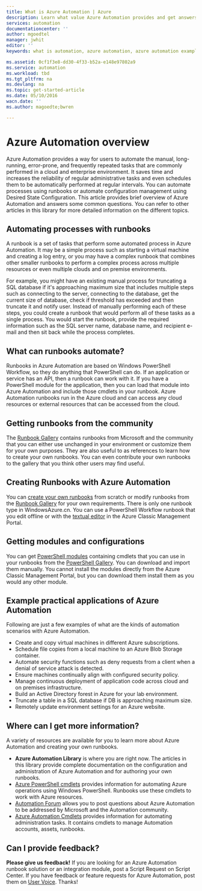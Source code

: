 ```yaml
---
title: What is Azure Automation | Azure
description: Learn what value Azure Automation provides and get answers to common questions so that you can get started in creating, using runbooks.
services: automation
documentationcenter: ''
author: mgoedtel
manager: jwhit
editor: ''
keywords: what is automation, azure automation, azure automation examples

ms.assetid: 0cf1f3e8-dd30-4f33-b52a-e148e97802a9
ms.service: automation
ms.workload: tbd
ms.tgt_pltfrm: na
ms.devlang: na
ms.topic: get-started-article
ms.date: 05/10/2016
wacn.date: ''
ms.author: magoedte;bwren

---
```

# Azure Automation overview
Azure Automation provides a way for users to automate the manual, long-running, error-prone, and frequently repeated tasks that are commonly performed in a cloud and enterprise environment. It saves time and increases the reliability of regular administrative tasks and even schedules them to be automatically performed at regular intervals. You can automate processes using runbooks or automate configuration management using Desired State Configuration. This article provides brief overview of Azure Automation and answers some common questions. You can refer to other articles in this library for more detailed information on the different topics.

## Automating processes with runbooks
A runbook is a set of tasks that perform some automated process in Azure Automation. It may be a simple process such as starting a virtual machine and creating a log entry, or you may have a complex runbook that combines other smaller runbooks to perform a complex process across multiple resources or even multiple clouds and on premise environments.  

For example, you might have an existing manual process for truncating a SQL database if it's approaching maximum size that includes multiple steps such as connecting to the server, connecting to the database, get the current size of database, check if threshold has exceeded and then truncate it and notify user. Instead of manually performing each of these steps, you could create a runbook that would perform all of these tasks as a single process. You would start the runbook, provide the required information such as the SQL server name, database name, and recipient e-mail and then sit back while the process completes. 

## What can runbooks automate?
Runbooks in Azure Automation are based on Windows PowerShell Workflow, so they do anything that PowerShell can do. If an application or service has an API, then a runbook can work with it. If you have a PowerShell module for the application, then you can load that module into Azure Automation and include those cmdlets in your runbook. Azure Automation runbooks run in the Azure cloud and can access any cloud resources or external resources that can be accessed from the cloud.

## Getting runbooks from the community
The [Runbook Gallery](automation-runbook-gallery.md#runbooks-in-runbook-gallery) contains runbooks from Microsoft and the community that you can either use unchanged in your environment or customize them for your own purposes. They are also useful to as references to learn how to create your own runbooks. You can even contribute your own runbooks to the gallery that you think other users may find useful. 

## Creating Runbooks with Azure Automation
You can [create your own runbooks](automation-creating-importing-runbook.md) from scratch or modify runbooks from the [Runbook Gallery](automation-runbook-gallery.md) for your own requirements. There is only one runbook type in WindowsAzure.cn. You can use a PowerShell Workflow runbook that you edit offline or with the [textual editor](automation-edit-textual-runbook.md) in the Azure Classic Management Portal.

## Getting modules and configurations
You can get [PowerShell modules](automation-runbook-gallery.md#modules-in-powershell-gallery) containing cmdlets that you can use in your runbooks from the [PowerShell Gallery](http://www.powershellgallery.com/). You can download and import them manually. You cannot install the modules directly from the Azure Classic Management Portal, but you can download them install them as you would any other module. 

## Example practical applications of Azure Automation
Following are just a few examples of what are the kinds of automation scenarios with Azure Automation. 

* Create and copy virtual machines in different Azure subscriptions. 
* Schedule file copies from a local machine to an Azure Blob Storage container. 
* Automate security functions such as deny requests from a client when a denial of service attack is detected. 
* Ensure machines continually align with configured security policy.
* Manage continuous deployment of application code across cloud and on premises infrastructure. 
* Build an Active Directory forest in Azure for your lab environment. 
* Truncate a table in a SQL database if DB is approaching maximum size. 
* Remotely update environment settings for an Azure website. 

## Where can I get more information?
A variety of resources are available for you to learn more about Azure Automation and creating your own runbooks. 

* **Azure Automation Library** is where you are right now. The articles in this library provide complete documentation on the configuration and administration of Azure Automation and for authoring your own runbooks. 
* [Azure PowerShell cmdlets](http://msdn.microsoft.com/library/jj156055.aspx) provides information for automating Azure operations using Windows PowerShell. Runbooks use these cmdlets to work with Azure resources. 
* [Automation Forum](https://social.msdn.microsoft.com/Forums/en-US/home?forum=azureautomation%2Cazureautomation) allows you to post questions about Azure Automation to be addressed by Microsoft and the Automation community. 
* [Azure Automation Cmdlets](https://msdn.microsoft.com/library/dn690262.aspx) provides information for automating administration tasks. It contains cmdlets to manage Automation accounts, assets, runbooks.

## Can I provide feedback?
**Please give us feedback!** If you are looking for an Azure Automation runbook solution or an integration module, post a Script Request on Script Center. If you have feedback or feature requests for Azure Automation, post them on [User Voice](https://www.azure.cn/product-feedback). Thanks!